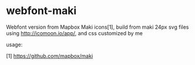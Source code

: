 webfont-maki
============

Webfont version from Mapbox Maki icons[1], build from maki 24px svg files using http://icomoon.io/app/, and css customized by me

usage:

<i class="maki maki-lg maki-fw maki-fuel"></i>

[1] https://github.com/mapbox/maki
